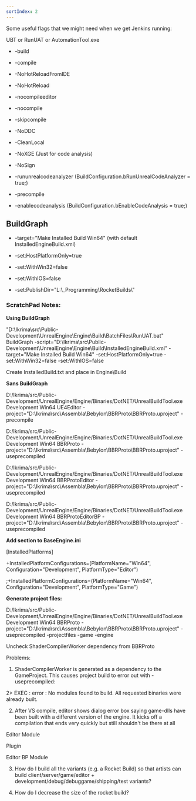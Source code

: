 ```yaml
---
sortIndex: 2
---
```


Some useful flags that we might need when we get Jenkins running:

UBT or RunUAT or AutomationTool.exe

- \-build

- \-compile

- \-NoHotReloadFromIDE

- \-NoHotReload

- \-nocompileeditor

- \-nocompile

- \-skipcompile

- \-NoDDC

- \-CleanLocal

- \-NoXGE (Just for code analysis)

- \-NoSign

- \-rununrealcodeanalyzer (BuildConfiguration.bRunUnrealCodeAnalyzer = true;)

- \-precompile

- \-enablecodeanalysis (BuildConfiguration.bEnableCodeAnalysis = true;)

## BuildGraph

- \-target="Make Installed Build Win64" (with default InstalledEngineBuild.xml)

- \-set:HostPlatformOnly=true

- \-set:WithWin32=false

- \-set:WithIOS=false

- \-set:PublishDir="L:\\\_Programming\\RocketBuilds\\"

### ScratchPad Notes:

**Using BuildGraph**

"D:\\Ikrima\\src\\Public-Development\\UnrealEngine\\Engine\\Build\\BatchFiles\\RunUAT.bat" BuildGraph -script="D:\\Ikrima\\src\\Public-Development\\UnrealEngine\\Engine\\Build\\InstalledEngineBuild.xml" -target="Make Installed Build Win64" -set:HostPlatformOnly=true -set:WithWin32=false -set:WithIOS=false

Create InstalledBuild.txt and place in Engine\\Build

**Sans BuildGraph**

D:/Ikrima/src/Public-Development/UnrealEngine/Engine/Binaries/DotNET/UnrealBuildTool.exe Development Win64 UE4Editor -project="D:\\Ikrima\\src\\Assembla\\Bebylon\\BBRProto\\BBRProto.uproject" -precompile

D:/Ikrima/src/Public-Development/UnrealEngine/Engine/Binaries/DotNET/UnrealBuildTool.exe Development Win64 BBRProto -project="D:\\Ikrima\\src\\Assembla\\Bebylon\\BBRProto\\BBRProto.uproject" -useprecompiled

D:/Ikrima/src/Public-Development/UnrealEngine/Engine/Binaries/DotNET/UnrealBuildTool.exe Development Win64 BBRProtoEditor -project="D:\\Ikrima\\src\\Assembla\\Bebylon\\BBRProto\\BBRProto.uproject" -useprecompiled

D:/Ikrima/src/Public-Development/UnrealEngine/Engine/Binaries/DotNET/UnrealBuildTool.exe Development Win64 BBRProtoEditorBP -project="D:\\Ikrima\\src\\Assembla\\Bebylon\\BBRProto\\BBRProto.uproject" -useprecompiled

**Add section to BaseEngine.ini**

\[InstalledPlatforms]

\+InstalledPlatformConfigurations=(PlatformName="Win64", Configuration="Development", PlatformType="Editor")

;+InstalledPlatformConfigurations=(PlatformName="Win64", Configuration="Development", PlatformType="Game")

**Generate project files:**

D:/Ikrima/src/Public-Development/UnrealEngine/Engine/Binaries/DotNET/UnrealBuildTool.exe Development Win64 BBRProto -project="D:\\Ikrima\\src\\Assembla\\Bebylon\\BBRProto\\BBRProto.uproject" -useprecompiled -projectfiles -game -engine

Uncheck ShaderCompilerWorker dependency from BBRProto

Problems:

1. ShaderCompilerWorker is generated as a dependency to the GameProject. This causes project build to error out with -useprecompiled:

2> EXEC : error : No modules found to build. All requested binaries were already built.

2. After VS compile, editor shows dialog error box saying game-dlls have been built with a different version of the engine. It kicks off a compilation that ends very quickly but still shouldn't be there at all

Editor Module

Plugin

Editor BP Module

3. How do I build all the variants (e.g. a Rocket Build) so that artists can build client/server/game/editor + development/debug/debuggame/shipping/test variants?

3. How do I decrease the size of the rocket build?
